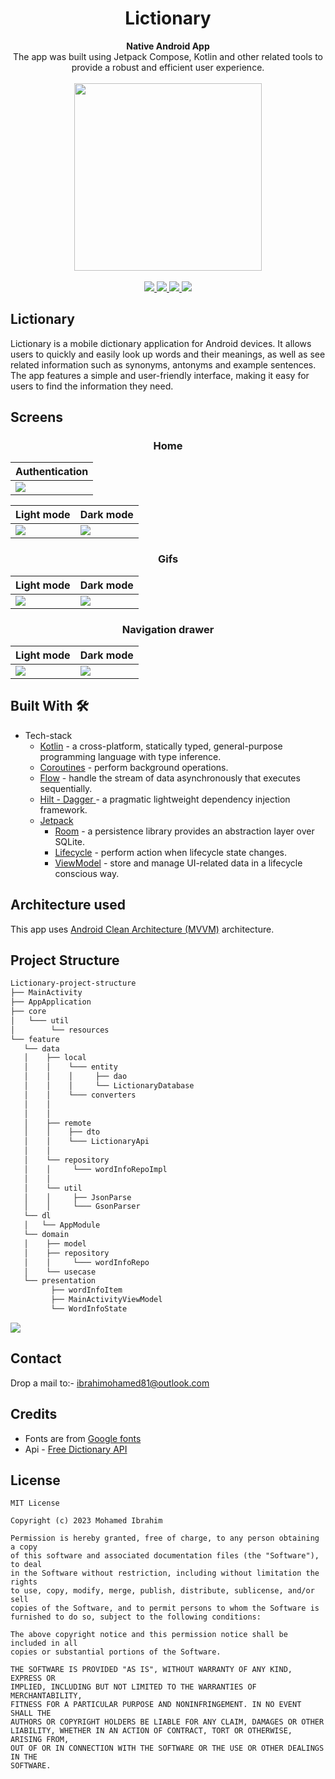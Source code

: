 <h1 align="center">Lictionary</h1>

<div align="center">
  <strong>Native Android App</strong>
</div>
<div align="center">
  The app was built using Jetpack Compose, Kotlin and other related tools to provide a robust and efficient user experience.
</div>
<br />
<div align="center">
 <img src = "https://github.com/moemaair/Lictionary/blob/main/lictionary_assets/lictionary_logo.png" width = "300px"/>
</div>

<br />

<div align="center">

<a href="https://github.com/moemaair/Lictionary/blob/main/lictionary_assets/debug/app_debug_v1.apk" >
      <img src = "https://img.shields.io/badge/Master-Master?color=7885FF&label=Sample%20App&logo=android&style=for-the-badge" />
    </a> 
    <a href = "https://developer.android.com/jetpack/androidx/versions/all-channel#december_16_2020">
      <img src = "https://img.shields.io/badge/Jetpack%20Compose-1.1.1-brightgreen" />
    </a>
    <a href = "https://github.com/moemaair/Lictionary/blob/main/LICENSE"> 
        <img src = "https://img.shields.io/github/license/moemaair/lictionary" />
    </a>
   <a href = "https://twitter.com/codingin254">
     <img src = "https://img.shields.io/twitter/url?style=social&url=https%3A%2F%2Ftwitter.com%2Fcodingin254" />
   </a>
</div>

## Lictionary
Lictionary is a mobile dictionary application for Android devices. It allows users to quickly and easily look up words and their meanings, as well as see related information such as synonyms, antonyms and example sentences. The app features a simple and user-friendly interface, making it easy for users to find the information they need.

## Screens
<h3 align="center">Home</h3>

| Authentication                                                                                 |
|------------------------------------------------------------------------------------------------|
| ![](https://github.com/moemaair/Lictionary/blob/main/lictionary_assets/authentication_gif.gif) |


| Light mode                                                                                         | Dark mode                                                                                         |
|----------------------------------------------------------------------------------------------------|---------------------------------------------------------------------------------------------------|
| ![](https://github.com/moemaair/Lictionary/blob/main/lictionary_assets/lictionary_light_home.png ) | ![](https://github.com/moemaair/Lictionary/blob/main/lictionary_assets/lictionary_dark_home.png ) |


<h3 align="center">Gifs</h3>

| Light mode                                                                              | Dark mode                                                                              |
|-----------------------------------------------------------------------------------------|----------------------------------------------------------------------------------------|
| ![](https://github.com/moemaair/Lictionary/blob/main/lictionary_assets/light_home.gif ) | ![](https://github.com/moemaair/Lictionary/blob/main/lictionary_assets/dark_home.gif ) |


<h3 align="center">Navigation drawer</h3>

| Light mode                                                                                           | Dark mode                                                                                           |
|------------------------------------------------------------------------------------------------------|-----------------------------------------------------------------------------------------------------|
| ![](https://github.com/moemaair/Lictionary/blob/main/lictionary_assets/lictionary_light_drawer.png ) | ![](https://github.com/moemaair/Lictionary/blob/main/lictionary_assets/lictionary_dark_drawer.png ) |


## Built With 🛠

* Tech-stack
    * [Kotlin](https://kotlinlang.org/) - a cross-platform, statically typed, general-purpose programming language with type inference.
    * [Coroutines](https://kotlinlang.org/docs/reference/coroutines-overview.html) - perform background operations.
    * [Flow](https://kotlinlang.org/docs/reference/coroutines/flow.html) - handle the stream of data asynchronously that executes sequentially.
    * [Hilt - Dagger ](https://dagger.dev/hilt/) - a pragmatic lightweight dependency injection framework.
    * [Jetpack](https://developer.android.com/jetpack)
        * [Room](https://developer.android.com/topic/libraries/architecture/room) - a persistence library provides an abstraction layer over SQLite.
        * [Lifecycle](https://developer.android.com/topic/libraries/architecture/lifecycle) - perform action when lifecycle state changes.
        * [ViewModel](https://developer.android.com/topic/libraries/architecture/viewmodel) - store and manage UI-related data in a lifecycle conscious way.

## Architecture used

This app uses [Android Clean Architecture (MVVM)](https://developer.android.com/topic/architecture) architecture.

## Project Structure

```bash
Lictionary-project-structure
├── MainActivity
├── AppApplication
├── core
│   └─── util
│        └── resources
└── feature
   └── data 
   │    ├── local
   │    │    └─── entity
   │    │    │     ├── dao
   │    │    │     └── LictionaryDatabase
   │    │    └─── converters
   │    │         
   │    │   
   │    ├── remote 
   │    │    ├── dto
   │    │    └─── LictionaryApi     
   │    │        
   │    └── repository
   │    │     └─── wordInfoRepoImpl
   │    │        
   │    └── util
   │    │     ├── JsonParse
   │    │     └─── GsonParser 
   └── dl 
   │   └── AppModule 
   └── domain 
   │    ├── model
   │    ├── repository 
   │    │     └─── wordInfoRepo
   │    └── usecase
   └── presentation 
         ├── wordInfoItem
         ├── MainActivityViewModel 
         └── WordInfoState

```


![](clean_arch_pic.png)

## Contact

Drop a mail to:- ibrahimohamed81@outlook.com

## Credits

- Fonts are from [Google fonts](https://fonts.google.com/knowledge)
- Api - [Free Dictionary API](https://dictionaryapi.dev/)

## License

```
MIT License

Copyright (c) 2023 Mohamed Ibrahim

Permission is hereby granted, free of charge, to any person obtaining a copy
of this software and associated documentation files (the "Software"), to deal
in the Software without restriction, including without limitation the rights
to use, copy, modify, merge, publish, distribute, sublicense, and/or sell
copies of the Software, and to permit persons to whom the Software is
furnished to do so, subject to the following conditions:

The above copyright notice and this permission notice shall be included in all
copies or substantial portions of the Software.

THE SOFTWARE IS PROVIDED "AS IS", WITHOUT WARRANTY OF ANY KIND, EXPRESS OR
IMPLIED, INCLUDING BUT NOT LIMITED TO THE WARRANTIES OF MERCHANTABILITY,
FITNESS FOR A PARTICULAR PURPOSE AND NONINFRINGEMENT. IN NO EVENT SHALL THE
AUTHORS OR COPYRIGHT HOLDERS BE LIABLE FOR ANY CLAIM, DAMAGES OR OTHER
LIABILITY, WHETHER IN AN ACTION OF CONTRACT, TORT OR OTHERWISE, ARISING FROM,
OUT OF OR IN CONNECTION WITH THE SOFTWARE OR THE USE OR OTHER DEALINGS IN THE
SOFTWARE.
```